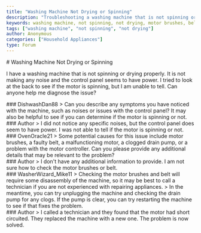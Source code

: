 ```yaml
---
title: "Washing Machine Not Drying or Spinning"
description: "Troubleshooting a washing machine that is not spinning or drying properly."
keywords: washing machine, not spinning, not drying, motor brushes, belt, motor, drain pump, motor controller
tags: ["washing machine", "not spinning", "not drying"]
author: Anonymous
categories: ["Household Appliances"]
type: Forum
---
```


<div class="initial-post">
    # Washing Machine Not Drying or Spinning
    <p>I have a washing machine that is not spinning or drying properly. It is not making any noise and the control panel seems to have power. I tried to look at the back to see if the motor is spinning, but I am unable to tell. Can anyone help me diagnose the issue?</p>
</div>

<div class="reply technician">
    ### DishwashDan88
    > Can you describe any symptoms you have noticed with the machine, such as noises or issues with the control panel? It may also be helpful to see if you can determine if the motor is spinning or not.
</div>

<div class="reply author">
    ### Author
    > I did not notice any specific noises, but the control panel does seem to have power. I was not able to tell if the motor is spinning or not.
</div>

<div class="reply technician">
    ### OvenOracle21
    > Some potential causes for this issue include motor brushes, a faulty belt, a malfunctioning motor, a clogged drain pump, or a problem with the motor controller. Can you please provide any additional details that may be relevant to the problem?
</div>

<div class="reply author">
    ### Author
    > I don't have any additional information to provide. I am not sure how to check the motor brushes or belt.
</div>

<div class="reply technician">
    ### WasherWizard_Mike11
    > Checking the motor brushes and belt will require some disassembly of the machine, so it may be best to call a technician if you are not experienced with repairing appliances. 
    > In the meantime, you can try unplugging the machine and checking the drain pump for any clogs. If the pump is clear, you can try restarting the machine to see if that fixes the problem. 
</div>

<div class="reply author">
    ### Author
    > I called a technician and they found that the motor had short circuited. They replaced the machine with a new one. The problem is now solved.
</div>
